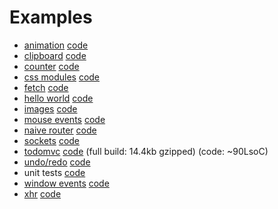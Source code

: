 # Examples

* [animation](http://joaomilho.github.io/act/examples/animation/) [code](https://github.com/joaomilho/act/blob/master/examples/animation/index.js)
* [clipboard](http://joaomilho.github.io/act/examples/clipboard/) [code](https://github.com/joaomilho/act/blob/master/examples/clipboard/index.js)
* [counter](http://joaomilho.github.io/act/examples/counter/) [code](https://github.com/joaomilho/act/blob/master/examples/counter/index.js)
* [css modules](http://joaomilho.github.io/act/examples/css_modules/) [code](https://github.com/joaomilho/act/blob/master/examples/css_modules/index.js)
* [fetch](http://joaomilho.github.io/act/examples/fetch/) [code](https://github.com/joaomilho/act/blob/master/examples/fetch/index.js)
* [hello world](http://joaomilho.github.io/act/examples/hello_world/) [code](https://github.com/joaomilho/act/blob/master/examples/hello_world/index.js)
* [images](http://joaomilho.github.io/act/examples/images/) [code](https://github.com/joaomilho/act/blob/master/examples/images/index.js)
* [mouse events](http://joaomilho.github.io/act/examples/mouse_events/) [code](https://github.com/joaomilho/act/blob/master/examples/mouse_events/index.js)
* [naive router](http://joaomilho.github.io/act/examples/naive_router/) [code](https://github.com/joaomilho/act/blob/master/examples/naive_router/index.js)
* [sockets](http://joaomilho.github.io/act/examples/sockets/) [code](https://github.com/joaomilho/act/blob/master/examples/sockets/index.js)
* [todomvc](http://joaomilho.github.io/act/examples/todomvc/) [code](https://github.com/joaomilho/act/blob/master/examples/todomvc/index.js) (full build: 14.4kb gzipped) (code: ~90LsoC)
* [undo/redo](http://joaomilho.github.io/act/examples/undo/) [code](https://github.com/joaomilho/act/blob/master/examples/undo/index.js)
* unit tests [code](https://github.com/joaomilho/act/blob/master/examples/unit_test/test.js)
* [window events](http://joaomilho.github.io/act/examples/window_events/) [code](https://github.com/joaomilho/act/blob/master/examples/window_events/index.js)
* [xhr](http://joaomilho.github.io/act/examples/xhr/) [code](https://github.com/joaomilho/act/blob/master/examples/xhr/index.js)
